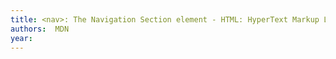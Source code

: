 ```yaml
---
title: <nav>: The Navigation Section element - HTML: HyperText Markup Language | MDN
authors:  MDN
year: 
---
```


